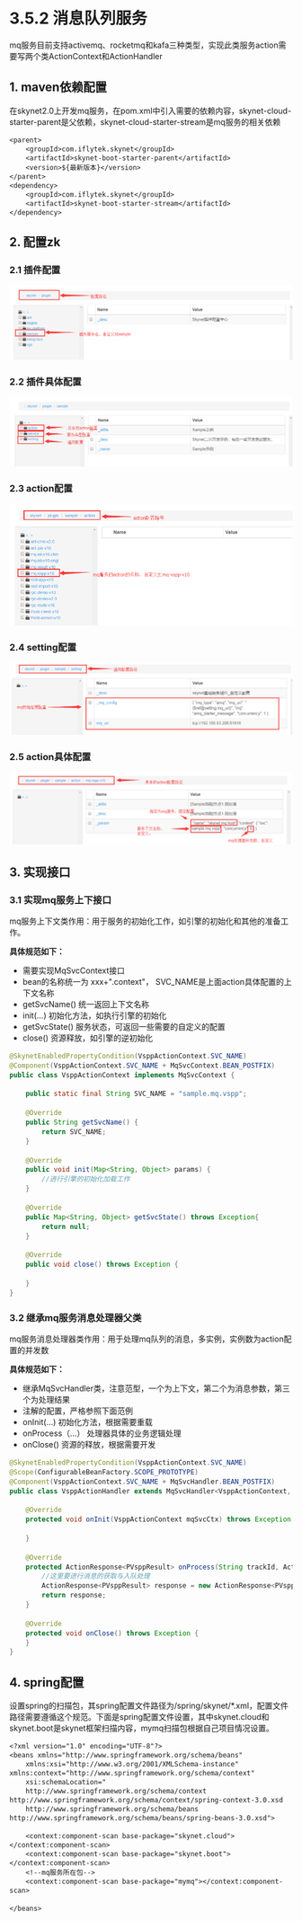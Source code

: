 # 3.5.2 消息队列服务

mq服务目前支持activemq、rocketmq和kafa三种类型，实现此类服务action需要写两个类ActionContext和ActionHandler

## 1. maven依赖配置

在skynet2.0上开发mq服务，在pom.xml中引入需要的依赖内容，skynet-cloud-starter-parent是父依赖，skynet-cloud-starter-stream是mq服务的相关依赖

```markup
<parent>
    <groupId>com.iflytek.skynet</groupId>
    <artifactId>skynet-boot-starter-parent</artifactId>
    <version>${最新版本}</version>
</parent>
<dependency>
    <groupId>com.iflytek.skynet</groupId>
    <artifactId>skynet-boot-starter-stream</artifactId>
</dependency>
```

## 2. 配置zk

### 2.1 插件配置

![](../../.gitbook/assets/image%20%2848%29.png)

### 2.2 插件具体配置

![](../../.gitbook/assets/image%20%28125%29.png)

### 2.3 action配置

![](../../.gitbook/assets/image%20%2831%29.png)

### 2.4 setting配置

![](../../.gitbook/assets/image%20%2810%29.png)

### 2.5 action具体配置

![](../../.gitbook/assets/image%20%2854%29.png)

## 3. 实现接口

### **3.1 实现mq服务上下接口**

mq服务上下文类作用：用于服务的初始化工作，如引擎的初始化和其他的准备工作。

**具体规范如下：**

* 需要实现MqSvcContext接口
* bean的名称统一为 xxx+".context"， SVC\_NAME是上面action具体配置的上下文名称
* getSvcName\(\) 统一返回上下文名称
* init\(...\) 初始化方法，如执行引擎的初始化
* getSvcState\(\) 服务状态，可返回一些需要的自定义的配置
* close\(\) 资源释放，如引擎的逆初始化

```java
@SkynetEnabledPropertyCondition(VsppActionContext.SVC_NAME)
@Component(VsppActionContext.SVC_NAME + MqSvcContext.BEAN_POSTFIX)
public class VsppActionContext implements MqSvcContext {

    public static final String SVC_NAME = "sample.mq.vspp";

    @Override
    public String getSvcName() {
        return SVC_NAME;
    }

    @Override
    public void init(Map<String, Object> params) {
        //进行引擎的初始化加载工作
    }

    @Override
    public Map<String, Object> getSvcState() throws Exception{
        return null;
    }

    @Override
    public void close() throws Exception {

    }
}
```

### **3.2 继承mq服务消息处理器父类**

mq服务消息处理器类作用：用于处理mq队列的消息，多实例，实例数为action配置的并发数

**具体规范如下：**

* 继承MqSvcHandler类，注意范型，一个为上下文，第二个为消息参数，第三个为处理结果 
* 注解的配置，严格参照下面范例 
* onInit\(...\) 初始化方法，根据需要重载 
* onProcess（...） 处理器具体的业务逻辑处理
* onClose\(\) 资源的释放，根据需要开发

```java
@SkynetEnabledPropertyCondition(VsppActionContext.SVC_NAME)
@Scope(ConfigurableBeanFactory.SCOPE_PROTOTYPE)
@Component(VsppActionContext.SVC_NAME + MqSvcHandler.BEAN_POSTFIX)
public class VsppActionHandler extends MqSvcHandler<VsppActionContext, PVsppParam, PVsppResult> {

    @Override
    protected void onInit(VsppActionContext mqSvcCtx) throws Exception {

    }

    @Override
    protected ActionResponse<PVsppResult> onProcess(String trackId, ActionRequest<PVsppParam> request, VsppActionContext mqSvcCtx) {
        //这里要进行消息的获取与入队处理
        ActionResponse<PVsppResult> response = new ActionResponse<PVsppResult>(request.getBizId());
        return response;
    }

    @Override
    protected void onClose() throws Exception {
    }
}
```

## 4. spring配置

设置spring的扫描包，其spring配置文件路径为/spring/skynet/\*.xml，配置文件路径需要遵循这个规范。下面是spring配置文件设置，其中skynet.cloud和skynet.boot是skynet框架扫描内容，mymq扫描包根据自己项目情况设置。

```markup
<?xml version="1.0" encoding="UTF-8"?>
<beans xmlns="http://www.springframework.org/schema/beans"
    xmlns:xsi="http://www.w3.org/2001/XMLSchema-instance" xmlns:context="http://www.springframework.org/schema/context"
    xsi:schemaLocation="
    http://www.springframework.org/schema/context http://www.springframework.org/schema/context/spring-context-3.0.xsd 
    http://www.springframework.org/schema/beans http://www.springframework.org/schema/beans/spring-beans-3.0.xsd">

    <context:component-scan base-package="skynet.cloud"></context:component-scan>
    <context:component-scan base-package="skynet.boot"></context:component-scan>
    <!--mq服务所在包-->
    <context:component-scan base-package="mymq"></context:component-scan>

</beans>
```

